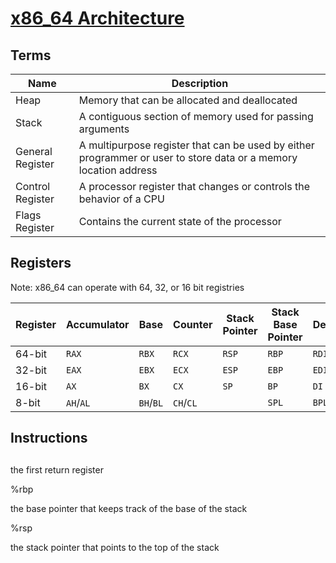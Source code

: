 # [x86_64 Architecture](https://en.wikibooks.org/wiki/X86_Assembly/X86_Architecture)

## Terms
| Name | Description |
| - | - |
|Heap|Memory that can be allocated and deallocated|
|Stack|A contiguous section of memory used for passing arguments|
|General Register|A multipurpose register that can be used by either programmer or user to store data or a memory location address|
|Control Register|A processor register that changes or controls the behavior of a CPU|
|Flags Register|Contains the current state of the processor|
## Registers
Note: x86_64 can operate with 64, 32, or 16 bit registries

|Register |Accumulator| Base | Counter |Stack Pointer | Stack Base Pointer |Destination |Source |Data|
| - | - | - | - | - | - | - | - | - |
|64-bit |`RAX` 	|`RBX` 	|`RCX` 	|`RSP` 	|`RBP`	|`RDI` 	|`RSI` 	|`RDX`|
|32-bit |`EAX` 	|`EBX` 	|`ECX` 	|`ESP` 	|`EBP` 	|`EDI` 	|`ESI` 	|`EDX`|
|16-bit |`AX`	|`BX` 	|`CX` 	|`SP` 	|`BP` 	|`DI` 	|`SI` 	|`DX`|
|8-bit	|`AH`/`AL`|`BH`/`BL`|`CH`/`CL`||`SPL`|`BPL`| `SIL` | `DH`,`DL`|

## Instructions

## 


	

the first return register

%rbp
	

the base pointer that keeps track of the base of the stack

%rsp
	

the stack pointer that points to the top of the stack
